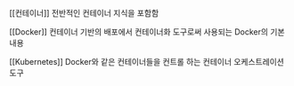 [[컨테이너]]
전반적인 컨테이너 지식을 포함함

[[Docker]]
컨테이너 기반의 배포에서 컨테이너화 도구로써 사용되는 Docker의 기본 내용

[[Kubernetes]]
Docker와 같은 컨테이너들을 컨트롤 하는 컨테이너 오케스트레이션 도구